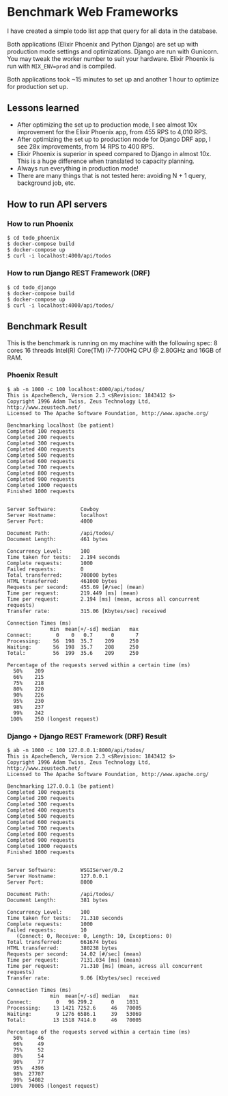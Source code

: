 # Benchmark Web Frameworks

I have created a simple todo list app that query for all data in the database.

Both applications (Elixir Phoenix and Python Django) are set up with production mode settings and optimizations. Django are run with Gunicorn. You may tweak the worker number to suit your hardware. Elixir Phoenix is run with `MIX_ENV=prod` and is compiled.

Both applications took ~15 minutes to set up and another 1 hour to optimize for production set up.

## Lessons learned

- After optimizing the set up to production mode, I see almost 10x improvement for the Elixir Phoenix app, from 455 RPS to 4,010 RPS.
- After optimizing the set up to production mode for Django DRF app, I see 28x improvements, from 14 RPS to 400 RPS.
- Elixir Phoenix is superior in speed compared to Django in almost 10x. This is a huge difference when translated to capacity planning.
- Always run everything in production mode!
- There are many things that is not tested here: avoiding N + 1 query, background job, etc.

## How to run API servers

### How to run Phoenix

```shell
$ cd todo_phoenix
$ docker-compose build
$ docker-compose up
$ curl -i localhost:4000/api/todos
```

### How to run Django REST Framework (DRF)


```shell
$ cd todo_django
$ docker-compose build
$ docker-compose up
$ curl -i localhost:4000/api/todos/
```

## Benchmark Result

This is the benchmark is running on my machine with the following spec: 8 cores 16 threads Intel(R) Core(TM) i7-7700HQ CPU @ 2.80GHz and 16GB of RAM.

### Phoenix Result

```shell
$ ab -n 1000 -c 100 localhost:4000/api/todos/
This is ApacheBench, Version 2.3 <$Revision: 1843412 $>
Copyright 1996 Adam Twiss, Zeus Technology Ltd, http://www.zeustech.net/
Licensed to The Apache Software Foundation, http://www.apache.org/

Benchmarking localhost (be patient)
Completed 100 requests
Completed 200 requests
Completed 300 requests
Completed 400 requests
Completed 500 requests
Completed 600 requests
Completed 700 requests
Completed 800 requests
Completed 900 requests
Completed 1000 requests
Finished 1000 requests


Server Software:        Cowboy
Server Hostname:        localhost
Server Port:            4000

Document Path:          /api/todos/
Document Length:        461 bytes

Concurrency Level:      100
Time taken for tests:   2.194 seconds
Complete requests:      1000
Failed requests:        0
Total transferred:      708000 bytes
HTML transferred:       461000 bytes
Requests per second:    455.69 [#/sec] (mean)
Time per request:       219.449 [ms] (mean)
Time per request:       2.194 [ms] (mean, across all concurrent requests)
Transfer rate:          315.06 [Kbytes/sec] received

Connection Times (ms)
              min  mean[+/-sd] median   max
Connect:        0    0   0.7      0       7
Processing:    56  198  35.7    209     250
Waiting:       56  198  35.7    208     250
Total:         56  199  35.6    209     250

Percentage of the requests served within a certain time (ms)
  50%    209
  66%    215
  75%    218
  80%    220
  90%    226
  95%    230
  98%    237
  99%    242
 100%    250 (longest request)
```

### Django + Django REST Framework (DRF) Result

```shell
$ ab -n 1000 -c 100 127.0.0.1:8000/api/todos/
This is ApacheBench, Version 2.3 <$Revision: 1843412 $>
Copyright 1996 Adam Twiss, Zeus Technology Ltd, http://www.zeustech.net/
Licensed to The Apache Software Foundation, http://www.apache.org/

Benchmarking 127.0.0.1 (be patient)
Completed 100 requests
Completed 200 requests
Completed 300 requests
Completed 400 requests
Completed 500 requests
Completed 600 requests
Completed 700 requests
Completed 800 requests
Completed 900 requests
Completed 1000 requests
Finished 1000 requests


Server Software:        WSGIServer/0.2
Server Hostname:        127.0.0.1
Server Port:            8000

Document Path:          /api/todos/
Document Length:        381 bytes

Concurrency Level:      100
Time taken for tests:   71.310 seconds
Complete requests:      1000
Failed requests:        10
   (Connect: 0, Receive: 0, Length: 10, Exceptions: 0)
Total transferred:      661674 bytes
HTML transferred:       380238 bytes
Requests per second:    14.02 [#/sec] (mean)
Time per request:       7131.034 [ms] (mean)
Time per request:       71.310 [ms] (mean, across all concurrent requests)
Transfer rate:          9.06 [Kbytes/sec] received

Connection Times (ms)
              min  mean[+/-sd] median   max
Connect:        0   96 299.2      0    1031
Processing:    13 1421 7252.6     46   70005
Waiting:        9 1276 6586.1     39   53069
Total:         13 1518 7414.0     46   70005

Percentage of the requests served within a certain time (ms)
  50%     46
  66%     49
  75%     52
  80%     54
  90%     77
  95%   4396
  98%  27707
  99%  54082
 100%  70005 (longest request)

```
